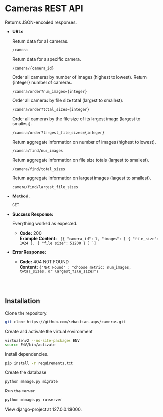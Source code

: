 # Cameras REST API

Returns JSON-encoded responses.


* **URLs**

  Return data for all cameras.

  `/camera` 

  Return data for a specific camera.

  `/camera/{camera_id}` 

  Order all cameras by number of images (highest to lowest). Return {integer} number of cameras.

  `/camera/order?num_images={integer}`

  Order all cameras by file size total (largest to smallest).

  `/camera/order?total_sizes={integer}`

  Order all cameras by the file size of its largest image (largest to smallest).

  `/camera/order?largest_file_sizes={integer}`

  Return aggregate information on number of images (highest to lowest).

  `/camera/find/num_images`

  Return aggregate information on file size totals (largest to smallest).

  `/camera/find/total_sizes`

  Return aggregate information on largest images (largest to smallest).

  `camera/find/largest_file_sizes`


* **Method:**
  
  `GET` 

  
* **Success Response:**
  
  Everything worked as expected.

  * **Code:** 200 <br />
    **Example Content:** `
    [{
        "camera_id": 1,
        "images": [
            {
                "file_size": 1024
            },
            {
                "file_size": 51200
            }
        ]
    }]`
 
* **Error Response:**
  
  * **Code:** 404 NOT FOUND<br />
    **Content:** `{"Not Found" : "choose metric: num_images, total_sizes, or largest_file_sizes"}`


<br /><br />

## Installation

Clone the repository.

```bash
git clone https://github.com/sebastian-apps/cameras.git
```

Create and activate the virtual environment.

```bash
virtualenv2 --no-site-packages ENV
source ENV/bin/activate
```

Install dependencies.

```bash
pip install -r requirements.txt
```

Create the database.

```bash
python manage.py migrate
```

Run the server.

```bash
python manage.py runserver
```

View django-project at 127.0.0.1:8000.


